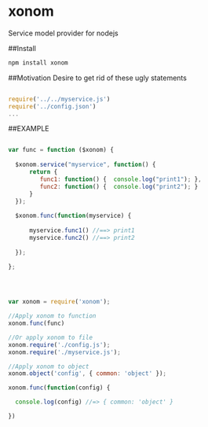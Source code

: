 # xonom
Service model provider for nodejs

##Install

```Bash
npm install xonom
```

##Motivation
Desire to get rid of these ugly statements


```Javascript

require('../../myservice.js')
require('../config.json')
...

```

##EXAMPLE


```Javascript 

var func = function ($xonom) {
  
  $xonom.service("myservice", function() {
      return {
         func1: function() {  console.log("print1"); },
         func2: function() {  console.log("print2"); }
      }
  });
  
  $xonom.func(function(myservice) {
  
      myservice.func1() //==> print1
      myservice.func2() //==> print2
  
  });
   
};




var xonom = require('xonom');

//Apply xonom to function
xonom.func(func)

//Or apply xonom to file
xonom.require('./config.js');
xonom.require('./myservice.js');

//Apply xonom to object
xonom.object('config', { common: 'object' });

xonom.func(function(config) {

  console.log(config) //=> { common: 'object' }

})
```

